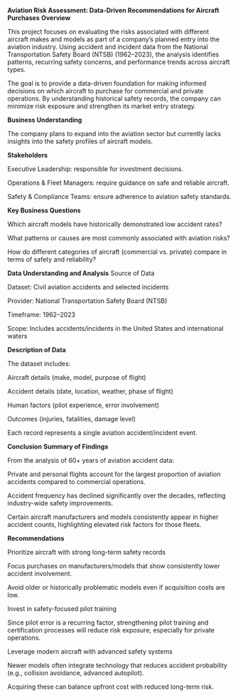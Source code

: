  **Aviation Risk Assessment: Data-Driven Recommendations for Aircraft Purchases**
 **Overview**

This project focuses on evaluating the risks associated with different aircraft makes and models as part of a company’s planned entry into the aviation industry. Using accident and incident data from the National Transportation Safety Board (NTSB) (1962–2023), the analysis identifies patterns, recurring safety concerns, and performance trends across aircraft types.

The goal is to provide a data-driven foundation for making informed decisions on which aircraft to purchase for commercial and private operations. By understanding historical safety records, the company can minimize risk exposure and strengthen its market entry strategy.

 **Business Understanding**

The company plans to expand into the aviation sector but currently lacks insights into the safety profiles of aircraft models.

**Stakeholders**

Executive Leadership: responsible for investment decisions.

Operations & Fleet Managers: require guidance on safe and reliable aircraft.

Safety & Compliance Teams: ensure adherence to aviation safety standards.

**Key Business Questions**

Which aircraft models have historically demonstrated low accident rates?

What patterns or causes are most commonly associated with aviation risks?

How do different categories of aircraft (commercial vs. private) compare in terms of safety and reliability?

 **Data Understanding and Analysis**
Source of Data

Dataset: Civil aviation accidents and selected incidents

Provider: National Transportation Safety Board (NTSB)

Timeframe: 1962–2023

Scope: Includes accidents/incidents in the United States and international waters

**Description of Data**

The dataset includes:

Aircraft details (make, model, purpose of flight)

Accident details (date, location, weather, phase of flight)

Human factors (pilot experience, error involvement)

Outcomes (injuries, fatalities, damage level)

Each record represents a single aviation accident/incident event.



 **Conclusion**
**Summary of Findings**

From the analysis of 60+ years of aviation accident data:

Private and personal flights account for the largest proportion of aviation accidents compared to commercial operations.

Accident frequency has declined significantly over the decades, reflecting industry-wide safety improvements.

Certain aircraft manufacturers and models consistently appear in higher accident counts, highlighting elevated risk factors for those fleets.

**Recommendations**

Prioritize aircraft with strong long-term safety records

Focus purchases on manufacturers/models that show consistently lower accident involvement.

Avoid older or historically problematic models even if acquisition costs are low.

Invest in safety-focused pilot training

Since pilot error is a recurring factor, strengthening pilot training and certification processes will reduce risk exposure, especially for private operations.

Leverage modern aircraft with advanced safety systems

Newer models often integrate technology that reduces accident probability (e.g., collision avoidance, advanced autopilot).

Acquiring these can balance upfront cost with reduced long-term risk.
